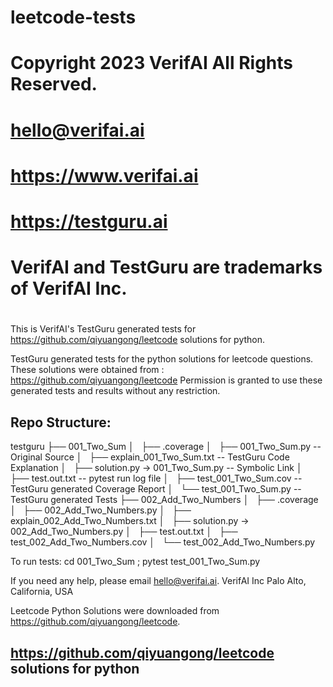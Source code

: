 # leetcode-tests
# 
# Copyright 2023 VerifAI All Rights Reserved.
# hello@verifai.ai
# https://www.verifai.ai
# https://testguru.ai
# VerifAI and TestGuru are trademarks of VerifAI Inc.
# 

This is VerifAI's TestGuru generated tests for https://github.com/qiyuangong/leetcode solutions for python.

TestGuru generated tests for the python solutions for leetcode questions.
These solutions were obtained from :  https://github.com/qiyuangong/leetcode
Permission is granted to use these generated tests and results without any restriction.

Repo Structure:
---------------
testguru
├── 001_Two_Sum
│   ├── .coverage
│   ├── 001_Two_Sum.py -- Original Source
│   ├── explain_001_Two_Sum.txt -- TestGuru Code Explanation
│   ├── solution.py -> 001_Two_Sum.py -- Symbolic Link
│   ├── test.out.txt -- pytest run log file
│   ├── test_001_Two_Sum.cov -- TestGuru generated Coverage Report
│   └── test_001_Two_Sum.py -- TestGuru generated Tests
├── 002_Add_Two_Numbers
│   ├── .coverage
│   ├── 002_Add_Two_Numbers.py
│   ├── explain_002_Add_Two_Numbers.txt
│   ├── solution.py -> 002_Add_Two_Numbers.py
│   ├── test.out.txt
│   ├── test_002_Add_Two_Numbers.cov
│   └── test_002_Add_Two_Numbers.py


To run tests: cd 001_Two_Sum ; pytest test_001_Two_Sum.py



If you need any help, please email hello@verifai.ai.
VerifAI Inc 
Palo Alto, California, USA





Leetcode Python Solutions were downloaded from https://github.com/qiyuangong/leetcode.

https://github.com/qiyuangong/leetcode solutions for python
----------------------------------------------------------------

